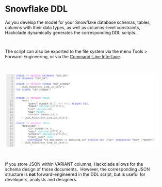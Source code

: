 # Snowflake DDL

As you develop the model for your Snowflake database schemas, tables, columns with their data types, as well as columns-level constraints, Hackolade dynamically generates the corresponding DDL scripts.

&nbsp;

The script can also be exported to the file system via the menu Tools \> Forward-Engineering, or via the [Command-Line Interface](<CommandLineInterface.md>).

&nbsp;

![Snowflake DDL forward-engineering](<lib/Snowflake%20DDL%20forward-engineering.png>)

&nbsp;

If you store JSON within VARIANT columns, Hackolade allows for the schema design of those documents.&nbsp; However, the corresponding JSON structure is **not** forward-engineered in the DDL script, but is useful for developers, analysts and designers.

